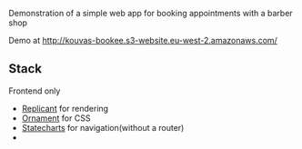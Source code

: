 Demonstration of a simple web app for booking appointments with a barber shop

Demo at http://kouvas-bookee.s3-website.eu-west-2.amazonaws.com/ 

## Stack
Frontend only
- [Replicant](https://replicant.fun/) for rendering
- [Ornament](https://github.com/lambdaisland/ornament) for CSS
- [Statecharts](https://github.com/fulcrologic/statecharts) for navigation(without a router)
- 